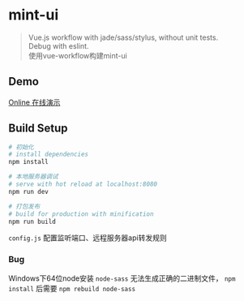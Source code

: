 # mint-ui

> Vue.js workflow with jade/sass/stylus, without unit tests.<br>
> Debug with eslint.<br>
> 使用vue-workflow构建mint-ui

## Demo

[Online 在线演示](http://rubygba.github.io/test/mint-ui/)

## Build Setup

``` bash
# 初始化
# install dependencies
npm install

# 本地服务器调试
# serve with hot reload at localhost:8080
npm run dev

# 打包发布
# build for production with minification
npm run build
```

`config.js` 配置监听端口、远程服务器api转发规则

### Bug

Windows下64位node安装 `node-sass` 无法生成正确的二进制文件， `npm install` 后需要 `npm rebuild node-sass`

